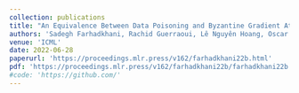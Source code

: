 ```yaml
---
collection: publications
title: "An Equivalence Between Data Poisoning and Byzantine Gradient Attacks"
authors: 'Sadegh Farhadkhani, Rachid Guerraoui, Lê Nguyên Hoang, Oscar Villemaud'
venue: 'ICML'
date: 2022-06-28
paperurl: 'https://proceedings.mlr.press/v162/farhadkhani22b.html'
pdf: 'https://proceedings.mlr.press/v162/farhadkhani22b/farhadkhani22b.pdf'
#code: 'https://github.com/'
---
```

